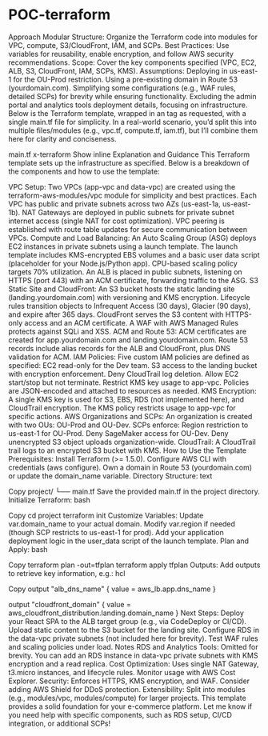 # POC-terraform

Approach
Modular Structure: Organize the Terraform code into modules for VPC, compute, S3/CloudFront, IAM, and SCPs.
Best Practices: Use variables for reusability, enable encryption, and follow AWS security recommendations.
Scope: Cover the key components specified (VPC, EC2, ALB, S3, CloudFront, IAM, SCPs, KMS).
Assumptions:
Deploying in us-east-1 for the OU-Prod restriction.
Using a pre-existing domain in Route 53 (yourdomain.com).
Simplifying some configurations (e.g., WAF rules, detailed SCPs) for brevity while ensuring functionality.
Excluding the admin portal and analytics tools deployment details, focusing on infrastructure.
Below is the Terraform template, wrapped in an <xaiArtifact> tag as requested, with a single main.tf file for simplicity. In a real-world scenario, you’d split this into multiple files/modules (e.g., vpc.tf, compute.tf, iam.tf), but I’ll combine them here for clarity and conciseness.

main.tf
x-terraform
Show inline
Explanation and Guidance
This Terraform template sets up the infrastructure as specified. Below is a breakdown of the components and how to use the template:

VPC Setup:
Two VPCs (app-vpc and data-vpc) are created using the terraform-aws-modules/vpc module for simplicity and best practices.
Each VPC has public and private subnets across two AZs (us-east-1a, us-east-1b).
NAT Gateways are deployed in public subnets for private subnet internet access (single NAT for cost optimization).
VPC peering is established with route table updates for secure communication between VPCs.
Compute and Load Balancing:
An Auto Scaling Group (ASG) deploys EC2 instances in private subnets using a launch template.
The launch template includes KMS-encrypted EBS volumes and a basic user data script (placeholder for your Node.js/Python app).
CPU-based scaling policy targets 70% utilization.
An ALB is placed in public subnets, listening on HTTPS (port 443) with an ACM certificate, forwarding traffic to the ASG.
S3 Static Site and CloudFront:
An S3 bucket hosts the static landing site (landing.yourdomain.com) with versioning and KMS encryption.
Lifecycle rules transition objects to Infrequent Access (30 days), Glacier (90 days), and expire after 365 days.
CloudFront serves the S3 content with HTTPS-only access and an ACM certificate.
A WAF with AWS Managed Rules protects against SQLi and XSS.
ACM and Route 53:
ACM certificates are created for app.yourdomain.com and landing.yourdomain.com.
Route 53 records include alias records for the ALB and CloudFront, plus DNS validation for ACM.
IAM Policies:
Five custom IAM policies are defined as specified:
EC2 read-only for the Dev team.
S3 access to the landing bucket with encryption enforcement.
Deny CloudTrail log deletion.
Allow EC2 start/stop but not terminate.
Restrict KMS key usage to app-vpc.
Policies are JSON-encoded and attached to resources as needed.
KMS Encryption:
A single KMS key is used for S3, EBS, RDS (not implemented here), and CloudTrail encryption.
The KMS policy restricts usage to app-vpc for specific actions.
AWS Organizations and SCPs:
An organization is created with two OUs: OU-Prod and OU-Dev.
SCPs enforce:
Region restriction to us-east-1 for OU-Prod.
Deny SageMaker access for OU-Dev.
Deny unencrypted S3 object uploads organization-wide.
CloudTrail:
A CloudTrail trail logs to an encrypted S3 bucket with KMS.
How to Use the Template
Prerequisites:
Install Terraform (>= 1.5.0).
Configure AWS CLI with credentials (aws configure).
Own a domain in Route 53 (yourdomain.com) or update the domain_name variable.
Directory Structure:
text

Copy
project/
└── main.tf
Save the provided main.tf in the project directory.
Initialize Terraform:
bash

Copy
cd project
terraform init
Customize Variables:
Update var.domain_name to your actual domain.
Modify var.region if needed (though SCP restricts to us-east-1 for prod).
Add your application deployment logic in the user_data script of the launch template.
Plan and Apply:
bash

Copy
terraform plan -out=tfplan
terraform apply tfplan
Outputs: Add outputs to retrieve key information, e.g.:
hcl

Copy
output "alb_dns_name" {
  value = aws_lb.app.dns_name
}

output "cloudfront_domain" {
  value = aws_cloudfront_distribution.landing.domain_name
}
Next Steps:
Deploy your React SPA to the ALB target group (e.g., via CodeDeploy or CI/CD).
Upload static content to the S3 bucket for the landing site.
Configure RDS in the data-vpc private subnets (not included here for brevity).
Test WAF rules and scaling policies under load.
Notes
RDS and Analytics Tools: Omitted for brevity. You can add an RDS instance in data-vpc private subnets with KMS encryption and a read replica.
Cost Optimization: Uses single NAT Gateway, t3.micro instances, and lifecycle rules. Monitor usage with AWS Cost Explorer.
Security: Enforces HTTPS, KMS encryption, and WAF. Consider adding AWS Shield for DDoS protection.
Extensibility: Split into modules (e.g., modules/vpc, modules/compute) for larger projects.
This template provides a solid foundation for your e-commerce platform. Let me know if you need help with specific components, such as RDS setup, CI/CD integration, or additional SCPs!
